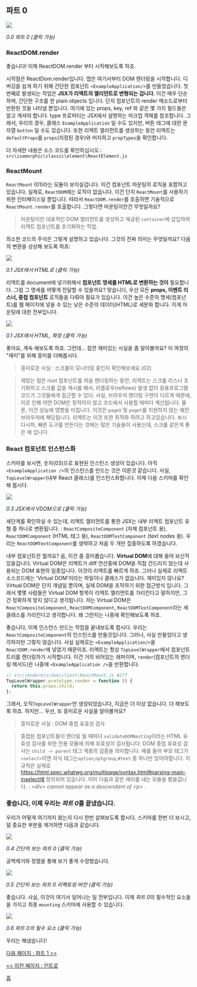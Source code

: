 ## 파트 0

[![](https://rawgit.com/Bogdan-Lyashenko/Under-the-hood-ReactJS/master/stack/images/0/part-0.svg)](https://rawgit.com/Bogdan-Lyashenko/Under-the-hood-ReactJS/master/stack/images/0/part-0.svg)

<em>0.0 파트 0 (클릭 가능)</em>

### ReactDOM.render
좋습니다! 이제 ReactDOM.render 부터 시작해보도록 하죠.

시작점은 ReactDom.render입니다. 앱은 여기서부터 DOM 렌더링을 시작합니다. 디버깅을 쉽게 하기 위해 간단한 컴포넌트 `<ExampleApplication/>`를 만들었습니다. 첫번째로 발생되는 작업은 **JSX가 리엑트의 엘리먼트로 변형되는 겁니다**. 이건 매우 단순하며, 간단한 구조를 한 plain objects 입니다. 단지 컴포넌트의 render 메소드로부터 반환된 것을 나타낼 뿐입니다. 여기에 있는 props, key, ref 와 같은 몇 가지 필드들은 알고 계셔야 합니다. type 프로퍼티는 JSX에서 설명하는 마크업 객체를 참조합니다. 그래서, 우리의 경우, 클래스 `ExampleApplication` 일 수도 있지만, 버튼 태그에 대한 문자열 `button` 일 수도 있습니다. 또한 리엑트 엘리먼트를 생성하는 동안 리엑트는 `defaultProps`를 `props`(지정된 경우)와 머지하고 `propTypes`을 확인합니다.

더 자세한 내용은 소스 코드를 확인하십시오.: `src\isomorphic\classic\element\ReactElement.js`

### ReactMount
`ReactMount` (01)라는 모듈이 보이실겁니다. 이건 컴포넌트 마운팅의 로직을 포함하고 있습니다. 실제로, `ReactDOM`에는 로직이 없습니다. 이건 단지 `ReactMount`를 사용하기위한 인터페이스일 뿐입니다. 따라서 `ReactDOM.render`를 호출하면 기술적으로 `ReactMount.render`를 호출합니다. 그렇다면 마운팅이란건 무엇일까요?
> 마운팅이란 대표적인 DOM 엘리먼트를 생성하고 제공된 `container`에 삽입하여 리엑트 컴포넌트를 초기화하는 작업.

최소한 코드의 주석은 그렇게 설명하고 있습니다. 그것의 진짜 의미는 무엇일까요? 다음의 변환을 상상해 보도록 하죠:


[![](https://rawgit.com/Bogdan-Lyashenko/Under-the-hood-ReactJS/master/stack/images/0/mounting-scheme-1-small.svg)](https://rawgit.com/Bogdan-Lyashenko/Under-the-hood-ReactJS/master/stack/images/0/mounting-scheme-1-small.svg)

<em>0.1 JSX에서 HTML로 (클릭 가능)</em>

리엑트를 document에 넣기위해서 **컴포넌트 명세를 HTML로 변환하는 것이** 필요합니다. 그럼 그 명세를 어떻게 전달할 수 있을까요? 맞습니다, 우선 모든 **props, 이벤트 리스너, 중첩 컴포넌트** 로직들을 다뤄야 필요가 있습니다. 이건 높은 수준의 명세(컴포넌트)를 웹 페이지에 넣을 수 있는 낮은 수준의 데이터(HTML)로 세분화 합니다. 이게 마운팅에 대한 전부입니다.


[![](https://rawgit.com/Bogdan-Lyashenko/Under-the-hood-ReactJS/master/stack/images/0/mounting-scheme-1-big.svg)](https://rawgit.com/Bogdan-Lyashenko/Under-the-hood-ReactJS/master/stack/images/0/mounting-scheme-1-big.svg)

<em>0.1 JSX에서 HTML, 확장 (클릭 가능)</em>

좋아요, 계속 해보도록 하죠. 그런데... 잠깐 재미있는 사실을 좀 알아볼까요? 이 여정의 "재미"를 위해 흥미를 더해봅시다.

> 흥미로운 사실 : 스크롤이 모니터링 중인지 확인해보세요.(02)

> 재밌는 점은 root 컴포넌트를 처음 렌더링하는 동안, 리엑트는 스크롤 리스너 초기화하고 스크롤 값을 캐시를 해서, 리플로우(reflows) 발생 없이 응용프로그램 코드가 그것들에게 접근할 수 있다. 사실, 브라우저 렌더링 구현이 다르게 때문에, 이로 인해 어떤 DOM은 정적이지 않고 코드에서 사용할 때마다 계산됩니다. 물론, 이건 성능에 영향을 미칩니다. 이것은 `pageX` 및 `pageY`를 지원하지 않는 예전 브라우저에 해당됩니다. 리엑트는 이것 또한 최적화 하려고 하고있습니다. 보시다시피, 빠른 도구를 만든다는 것에는 많은 기술들이 사용는데, 스크롤 같은게 좋은 예 입니다.

### React 컴포넌트 인스턴스화

스키마를 보시면, 숫자(03)으로 표현된 인스턴스 생성이 있습니다. 아직 `<ExampleApplication />`의 인스턴스를 만드는 것은 이른것 같습니다. 사실, `TopLevelWrapper`(내부 React 클래스)를 인스턴스화합니다. 이제 다음 스키마를 확인해 봅시다.

[![](https://rawgit.com/Bogdan-Lyashenko/Under-the-hood-ReactJS/master/stack/images/0/jsx-to-vdom.svg)](https://rawgit.com/Bogdan-Lyashenko/Under-the-hood-ReactJS/master/stack/images/0/jsx-to-vdom.svg)

<em>0.3 JSX에서 VDOM으로 (클릭 가능)</em>

세단계를 확인하실 수 있는데, 리엑트 엘리먼트를 통한 JSX는 내부 리엑트 컴포넌트 유형 중 하나로 변환됩니다. : `ReactCompositeComponent` (자체 컴포넌트 용), `ReactDOMComponent` (HTML 태그 용), `ReactDOMTextComponent` (text nodes 용). 우리는 `ReactDOMTextComponent`를 생략하고 처음 두 개만 집중하도록 하겠습니다.

내부 컴포넌트란 뭘까요? 음, 이건 좀 흥미롭습니다. **Virtual DOM**에 대해 들어 보신적 있을겁니다. Virtual DOM은 리엑트가 diff 연산중에 DOM을 직접 건드리지 않는데 사용되는 DOM 표현의 일종입니다. 이것이 리엑트를 빠르게 하죠. 그러나 실제로 리엑트 소스코드에는 'Virtual DOM'이라는 파일이나 클래스가 없습니다. 재미있지 않나요? Virtual DOM은 단지 개념일 뿐이며, 실제 DOM을 조작하기 위한 접근방식 입니다. 그래서 몇몇 사람들은 Virtual DOM 항목이 리엑트 엘리먼트를 가리킨다고 말하지만, 그건 정확하게 맞지 않다고 생각됩니다. 저는 Virtual DOM은 `ReactCompositeComponent`, `ReactDOMComponent`, `ReactDOMTextComponent`라는 세 클래스를 가리킨다고 생각합니다. 왜 그런지는 나중에 확인해보도록 하죠.

좋습니다, 이제 인스턴스 만드는 작업을 끝내보도록 합시다. 우리는 `ReactCompositeComponent`의 인스턴스를 만들것입니다. 그러나, 사실 만들었다고 생각하지만 그렇지 않습니다. 사실 실제로는 `<ExampleApplication/>`을 `ReactDOM.render`에 넣었기 때문이죠. 리엑트는 항상 `TopLevelWrapper`에서 컴포넌트 트리를 렌더링하기 시작합니다. 이건 거의 비어있는 래퍼이며, `render`(컴포넌트의 렌더링 메서드)은 나중에 `<ExampleApplication />`을 반환합니다.

```javascript
// src\renderers\dom\client\ReactMount.js #277
TopLevelWrapper.prototype.render = function () {
  return this.props.child;
};
```

그래서, 오직`TopLevelWrapper`만 생성되었습니다, 지금은 더 이상 없습니다.
더 해보도록 하죠. 하지만... 우선, 또 흥미로운 사실을 알아볼까요?

> 흥미로운 사실 : DOM 중첩 유효성 검사

> 중첩된 컴포넌트들이 렌더링 될 때마다 `validateDOMNesting`이라는 HTML 유효성 검사를 위한 전용 모듈에 의해 유효성이 검사됩니다. DOM 중첩 유효성 검사는 `child -> parent` 태그 계층의 검증을 의미합니다. 예를 들어 부모 태그가 `<select>`이면 자식 태그는`option`,`optgroup`,`#text` 중 하나만 있어야합니다. 이 규칙은 실제로 https://html.spec.whatwg.org/multipage/syntax.html#parsing-main-inselect에 정의되어 있습니다. 이미 다음과 같은 에러를 내는 모듈을 봤을겁니다. : <em> &lt;div&gt; cannot appear as a descendant of &lt;p&gt; </em>.

### 좋습니다, 이제 우리는 *파트 0*를 끝냈습니다.

우리가 어떻게 여기까지 왔는지 다시 한번 살펴보도록 합시다. 스키마를 한번 더 보시고, 덜 중요한 부분을 제거하면 다음과 같습니다.

[![](https://rawgit.com/Bogdan-Lyashenko/Under-the-hood-ReactJS/master/stack/images/0/part-0-A.svg)](https://rawgit.com/Bogdan-Lyashenko/Under-the-hood-ReactJS/master/stack/images/0/part-0-A.svg)

<em>0.4 간단히 보는 파트 0 (클릭 가능)</em>

공백제거와 정렬을 통해 보기 좋게 수정했습니다.

[![](https://rawgit.com/Bogdan-Lyashenko/Under-the-hood-ReactJS/master/stack/images/0/part-0-B.svg)](https://rawgit.com/Bogdan-Lyashenko/Under-the-hood-ReactJS/master/stack/images/0/part-0-B.svg)

<em>0.5 간단히 보는 파트 0 리펙토링 버전 (클릭 가능)</em>

좋습니다. 사실, 이것이 여기서 일어나는 일 전부입니다. 이제 *파트 0*의 필수적인 요소들을 가지고 최종 `mounting` 스키마에 사용할 수 있습니다.

[![](https://rawgit.com/Bogdan-Lyashenko/Under-the-hood-ReactJS/master/stack/images/0/part-0-C.svg)](https://rawgit.com/Bogdan-Lyashenko/Under-the-hood-ReactJS/master/stack/images/0/part-0-C.svg)

<em>0.6 파트 0의 필수 요소 (클릭 가능)</em>

우리는 해냈습니다!


[다음 페이지 : 파트 1 >>](./Part-1.md)

[<< 이전 페이지 : 인트로](./Intro.md)


[홈](./README.md)
